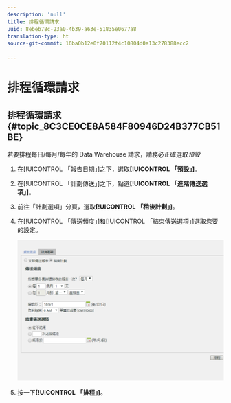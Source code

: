 ```yaml
---
description: 'null'
title: 排程循環請求
uuid: 8ebeb78c-23a0-4b39-a63e-51835e0677a8
translation-type: ht
source-git-commit: 16ba0b12e0f70112f4c10804d0a13c278388ecc2

---
```



# 排程循環請求

## 排程循環請求 {#topic_8C3CE0CE8A584F80946D24B377CB51BE}

若要排程每日/每月/每年的 Data Warehouse 請求，請務必正確選取*預設*

1. 在[!UICONTROL 「報告日期」]之下，選取&#x200B;**[!UICONTROL 「預設」]**。

1. 在[!UICONTROL 「計劃傳送」]之下，點選&#x200B;**[!UICONTROL 「進階傳送選項」]**。

1. 前往「計劃選項」分頁，選取&#x200B;**[!UICONTROL 「稍後計劃」]**。
1. 在[!UICONTROL 「傳送頻度」]和[!UICONTROL 「結束傳送選項」]選取您要的設定。

   ![](assets/dw_schedule.png)

1. 按一下&#x200B;**[!UICONTROL 「排程」]**。

